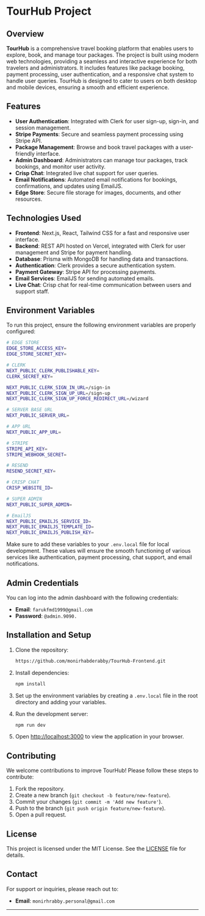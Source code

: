 # TourHub Project

## Overview

**TourHub** is a comprehensive travel booking platform that enables users to explore, book, and manage tour packages. The project is built using modern web technologies, providing a seamless and interactive experience for both travelers and administrators. It includes features like package booking, payment processing, user authentication, and a responsive chat system to handle user queries. TourHub is designed to cater to users on both desktop and mobile devices, ensuring a smooth and efficient experience.

## Features

- **User Authentication**: Integrated with Clerk for user sign-up, sign-in, and session management.
- **Stripe Payments**: Secure and seamless payment processing using Stripe API.
- **Package Management**: Browse and book travel packages with a user-friendly interface.
- **Admin Dashboard**: Administrators can manage tour packages, track bookings, and monitor user activity.
- **Crisp Chat**: Integrated live chat support for user queries.
- **Email Notifications**: Automated email notifications for bookings, confirmations, and updates using EmailJS.
- **Edge Store**: Secure file storage for images, documents, and other resources.

## Technologies Used

- **Frontend**: Next.js, React, Tailwind CSS for a fast and responsive user interface.
- **Backend**: REST API hosted on Vercel, integrated with Clerk for user management and Stripe for payment handling.
- **Database**: Prisma with MongoDB for handling data and transactions.
- **Authentication**: Clerk provides a secure authentication system.
- **Payment Gateway**: Stripe API for processing payments.
- **Email Services**: EmailJS for sending automated emails.
- **Live Chat**: Crisp chat for real-time communication between users and support staff.

## Environment Variables

To run this project, ensure the following environment variables are properly configured:

```bash
# EDGE STORE
EDGE_STORE_ACCESS_KEY=
EDGE_STORE_SECRET_KEY=

# CLERK
NEXT_PUBLIC_CLERK_PUBLISHABLE_KEY=
CLERK_SECRET_KEY=

NEXT_PUBLIC_CLERK_SIGN_IN_URL=/sign-in
NEXT_PUBLIC_CLERK_SIGN_UP_URL=/sign-up
NEXT_PUBLIC_CLERK_SIGN_UP_FORCE_REDIRECT_URL=/wizard

# SERVER BASE URL
NEXT_PUBLIC_SERVER_URL=

# APP URL
NEXT_PUBLIC_APP_URL=

# STRIPE
STRIPE_API_KEY=
STRIPE_WEBHOOK_SECRET=

# RESEND
RESEND_SECRET_KEY=

# CRISP CHAT
CRISP_WEBSITE_ID=

# SUPER ADMIN
NEXT_PUBLIC_SUPER_ADMIN=

# EmailJS
NEXT_PUBLIC_EMAILJS_SERVICE_ID=
NEXT_PUBLIC_EMAILJS_TEMPLATE_ID=
NEXT_PUBLIC_EMAILJS_PUBLISH_KEY=
```

Make sure to add these variables to your `.env.local` file for local development. These values will ensure the smooth functioning of various services like authentication, payment processing, chat support, and email notifications.

## Admin Credentials

You can log into the admin dashboard with the following credentials:
- **Email**: `farukfmd1999@gmail.com`
- **Password**: `@admin.9090.`

## Installation and Setup

1. Clone the repository:
   ```bash
   https://github.com/monirhabderabby/TourHub-Frontend.git
   ```

2. Install dependencies:
   ```bash
   npm install
   ```

3. Set up the environment variables by creating a `.env.local` file in the root directory and adding your variables.

4. Run the development server:
   ```bash
   npm run dev
   ```

5. Open [http://localhost:3000](http://localhost:3000) to view the application in your browser.

## Contributing

We welcome contributions to improve TourHub! Please follow these steps to contribute:

1. Fork the repository.
2. Create a new branch (`git checkout -b feature/new-feature`).
3. Commit your changes (`git commit -m 'Add new feature'`).
4. Push to the branch (`git push origin feature/new-feature`).
5. Open a pull request.

## License

This project is licensed under the MIT License. See the [LICENSE](LICENSE) file for details. 

## Contact

For support or inquiries, please reach out to:
- **Email**: `monirhrabby.personal@gmail.com`

---
